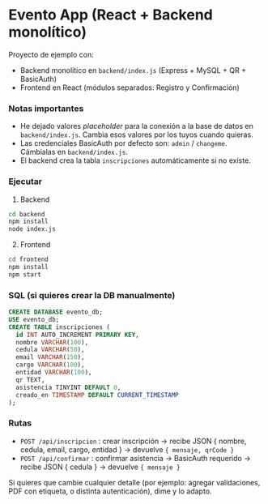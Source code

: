 # Evento App (React + Backend monolítico)

Proyecto de ejemplo con:
- Backend monolítico en `backend/index.js` (Express + MySQL + QR + BasicAuth)
- Frontend en React (módulos separados: Registro y Confirmación)

### Notas importantes
- He dejado valores *placeholder* para la conexión a la base de datos en `backend/index.js`.
  Cambia esos valores por los tuyos cuando quieras.
- Las credenciales BasicAuth por defecto son: `admin` / `changeme`. Cámbialas en `backend/index.js`.
- El backend crea la tabla `inscripciones` automáticamente si no existe.

### Ejecutar

1. Backend
```bash
cd backend
npm install
node index.js
```

2. Frontend
```bash
cd frontend
npm install
npm start
```

### SQL (si quieres crear la DB manualmente)
```sql
CREATE DATABASE evento_db;
USE evento_db;
CREATE TABLE inscripciones (
  id INT AUTO_INCREMENT PRIMARY KEY,
  nombre VARCHAR(100),
  cedula VARCHAR(50),
  email VARCHAR(150),
  cargo VARCHAR(100),
  entidad VARCHAR(100),
  qr TEXT,
  asistencia TINYINT DEFAULT 0,
  creado_en TIMESTAMP DEFAULT CURRENT_TIMESTAMP
);
```

### Rutas
- `POST /api/inscripcion` : crear inscripción -> recibe JSON { nombre, cedula, email, cargo, entidad } -> devuelve `{ mensaje, qrCode }`
- `POST /api/confirmar` : confirmar asistencia -> BasicAuth requerido -> recibe JSON { cedula } -> devuelve `{ mensaje }`

Si quieres que cambie cualquier detalle (por ejemplo: agregar validaciones, PDF con etiqueta, o distinta autenticación),
dime y lo adapto.
